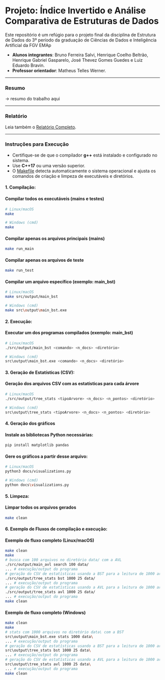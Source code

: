 # Projeto: Índice Invertido e Análise Comparativa de Estruturas de Dados  

Este repositório é um refúgio para o projeto final da disciplina de Estrutura de Dados do 3º período da graduação de Ciências de Dados e Inteligência Artificial da FGV EMAp

* **Alunos integrantes**: Bruno Ferreira Salvi, Henrique Coelho Beltrão, Henrique Gabriel Gasparelo, José Thevez Gomes Guedes e Luiz Eduardo Bravin.
* **Professor orientador**: Matheus Telles Werner.

---
### Resumo
-> resumo do trabalho aqui

---
### Relatório
Leia também o [Relatório Completo](docs/relatorio.md).

---
### Instruções para Execução

- Certifique-se de que o compilador **g++** está instalado e configurado no sistema.
- Use **C++17** ou uma versão superior.
- O [Makefile](Makefile) detecta automaticamente o sistema operacional e ajusta os comandos de criação e limpeza de executáveis e diretórios.


#### 1. Compilação:
#### Compilar todos os executáveis (mains e testes)
```sh
# Linux/macOS
make

# Windows (cmd)
make
```

#### Compilar apenas os arquivos principais (mains)
```sh
make run_main
```

#### Compilar apenas os arquivos de teste
```sh
make run_test
```

#### Compilar um arquivo específico (exemplo: main_bst)
```sh
# Linux/macOS
make src/output/main_bst

# Windows (cmd)
make src\output\main_bst.exe
```

#### 2. Execução:
#### Executar um dos programas compilados (exemplo: main_bst)
```sh
# Linux/macOS
./src/output/main_bst <comando> <n_docs> <diretório>

# Windows (cmd)
src\output\main_bst.exe <comando> <n_docs> <diretório>
```

#### 3. Geração de Estatísticas (CSV):
#### Geração dos arquivos CSV com as estatísticas para cada árvore
```sh
# Linux/macOS
./src/output/tree_stats <tipoArvore> <n_docs> <n_pontos> <diretório>

# Windows (cmd)
src\output\tree_stats <tipoArvore> <n_docs> <n_pontos> <diretório>
```

#### 4. Geração dos gráficos
#### Instale as bibliotecas Python necessárias:
```sh
pip install matplotlib pandas
```

#### Gere os gráficos a partir desse arquivo:
```sh
# Linux/macOS
python3 docs/visualizations.py

# Windows (cmd)
python docs\visualizations.py
```

#### 5. Limpeza:
#### Limpar todos os arquivos gerados
```sh
make clean
```

#### 6. Exemplo de Fluxos de compilação e execução:
#### Exemplo de fluxo completo (Linux/macOS)
```sh
make clean
make
# busca com 100 arquivos no diretório data/ com a AVL
./src/output/main_avl search 100 data/
... # execução/output do programa
# geração do CSV de estatísticas usando a BST para a leitura de 1000 arquivos, com 25 pontos igualmente espaçados
./src/output/tree_stats bst 1000 25 data/
... # execução/output do programa
# geração do CSV de estatísticas usando a AVL para a leitura de 1000 arquivos, com 25 pontos igualmente espaçados
./src/output/tree_stats avl 1000 25 data/
... # execução/output do programa
make clean
```

#### Exemplo de fluxo completo (Windows)
```sh
make clean
make
# stats com 1000 arquivos no diretório data\ com a BST
src\output\main_bst.exe stats 1000 data\
... # execução/output do programa
# geração do CSV de estatísticas usando a BST para a leitura de 1000 arquivos, com 25 pontos igualmente espaçados
src\output\tree_stats bst 1000 25 data\
... # execução/output do programa
# geração do CSV de estatísticas usando a AVL para a leitura de 1000 arquivos, com 25 pontos igualmente espaçados
src\output\tree_stats avl 1000 25 data\
... # execução/output do programa
make clean
```